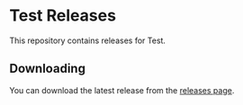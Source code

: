 # Test Releases

This repository contains releases for Test.

## Downloading

You can download the latest release from the [releases page](releases).
